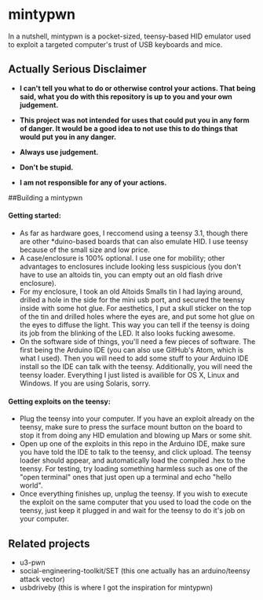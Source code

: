 # mintypwn
In a nutshell, mintypwn is a pocket-sized, teensy-based HID emulator used to exploit a targeted computer's trust of USB keyboards and mice.

## Actually Serious Disclaimer
* **I can't tell you what to do or otherwise control your actions.  That being said, what you do with this repository is up to you and your own judgement.**

* **This project was not intended for uses that could put you in any form of danger. It would be a good idea to not use this to do things that would put you in any danger.**

* **Always use judgement.**

* **Don't be stupid.**

* **I am not responsible for any of your actions.**

##Building a mintypwn
#### Getting started:
* As far as hardware goes, I reccomend using a teensy 3.1, though there are other *duino-based boards that can also emulate HID.  I use teensy because of the small size and low price.
* A case/enclosure is 100% optional. I use one for mobility; other advantages to enclosures include looking less suspicious (you don't have to use an altoids tin, you can empty out an old flash drive enclosure).  
* For my enclosure, I took an old Altoids Smalls tin I had laying around, drilled a hole in the side for the mini usb port, and secured the teensy inside with some hot glue. For aesthetics, I put a skull sticker on the top of the tin and drilled holes where the eyes are, and put some hot glue on the eyes to diffuse the light.  This way you can tell if the teensy is doing its job from the blinking of the LED. It also looks fucking awesome.
* On the software side of things, you'll need a few pieces of software.  The first being the Arduino IDE (you can also use GitHub's Atom, which is what I used). Then you will need to add some stuff to your Arduino IDE install so the IDE can talk with the teensy.  Additionally, you will need the teensy loader.  Everything I just listed is availible for OS X, Linux and Windows. If you are using Solaris, sorry.

#### Getting exploits on the teensy:
* Plug the teensy into your computer.  If you have an exploit already on the teensy, make sure to press the surface mount button on the board to stop it from doing any HID emulation and  blowing up Mars or some shit.
* Open up one of the exploits in this repo in the Arduino IDE, make sure you have told the IDE to talk to the teensy, and click upload.  The teensy loader should appear, and automatically load the compiled .hex to the teensy.  For testing, try loading something harmless such as one of the "open terminal" ones that just open up a terminal and echo "hello world".
* Once everything finishes up, unplug the teensy.  If you wish to execute the exploit on the same computer that you used to load the code on the teensy, just keep it plugged in and wait for the teensy to do it's job on your computer.

## Related projects
* u3-pwn
* social-engineering-toolkit/SET (this one actually has an arduino/teensy attack vector)
* usbdriveby (this is where I got the inspiration for mintypwn)